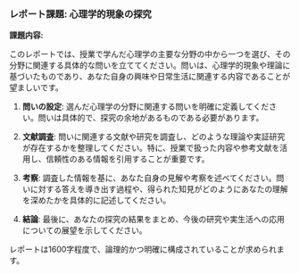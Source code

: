 ### レポート課題: 心理学的現象の探究

**課題内容:**

このレポートでは、授業で学んだ心理学の主要な分野の中から一つを選び、その分野に関連する具体的な問いを立ててください。問いは、心理学的現象や理論に基づいたものであり、あなた自身の興味や日常生活に関連する内容であることが望ましいです。

1. **問いの設定**: 選んだ心理学の分野に関連する問いを明確に定義してください。問いは具体的で、探究の余地があるものである必要があります。

2. **文献調査**: 問いに関連する文献や研究を調査し、どのような理論や実証研究が存在するかを整理してください。特に、授業で扱った内容や参考文献を活用し、信頼性のある情報を引用することが重要です。

3. **考察**: 調査した情報を基に、あなた自身の見解や考察を述べてください。問いに対する答えを導き出す過程や、得られた知見がどのようにあなたの理解を深めたかを具体的に記述してください。

4. **結論**: 最後に、あなたの探究の結果をまとめ、今後の研究や実生活への応用についての展望を示してください。

レポートは1600字程度で、論理的かつ明確に構成されていることが求められます。